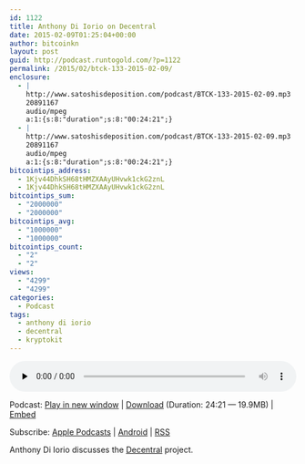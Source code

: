 ```yaml
---
id: 1122
title: Anthony Di Iorio on Decentral
date: 2015-02-09T01:25:04+00:00
author: bitcoinkn
layout: post
guid: http://podcast.runtogold.com/?p=1122
permalink: /2015/02/btck-133-2015-02-09/
enclosure:
  - |
    http://www.satoshisdeposition.com/podcast/BTCK-133-2015-02-09.mp3
    20891167
    audio/mpeg
    a:1:{s:8:"duration";s:8:"00:24:21";}
  - |
    http://www.satoshisdeposition.com/podcast/BTCK-133-2015-02-09.mp3
    20891167
    audio/mpeg
    a:1:{s:8:"duration";s:8:"00:24:21";}
bitcointips_address:
  - 1Kjv44DhkSH68tHMZXAAyUHvwk1ckG2znL
  - 1Kjv44DhkSH68tHMZXAAyUHvwk1ckG2znL
bitcointips_sum:
  - "2000000"
  - "2000000"
bitcointips_avg:
  - "1000000"
  - "1000000"
bitcointips_count:
  - "2"
  - "2"
views:
  - "4299"
  - "4299"
categories:
  - Podcast
tags:
  - anthony di iorio
  - decentral
  - kryptokit
---
```

<!--powerpress_player-->

<div class="powerpress_player" id="powerpress_player_5725">
  <audio class="wp-audio-shortcode" id="audio-1122-136" preload="none" style="width: 100%;" controls="controls"><source type="audio/mpeg" src="http://media.blubrry.com/bitcoinruntogold/p/www.satoshisdeposition.com/podcast/BTCK-133-2015-02-09.mp3?_=136" /><a href="http://media.blubrry.com/bitcoinruntogold/p/www.satoshisdeposition.com/podcast/BTCK-133-2015-02-09.mp3">http://media.blubrry.com/bitcoinruntogold/p/www.satoshisdeposition.com/podcast/BTCK-133-2015-02-09.mp3</a></audio>
</div>

<p class="powerpress_links powerpress_links_mp3">
  Podcast: <a href="http://media.blubrry.com/bitcoinruntogold/p/www.satoshisdeposition.com/podcast/BTCK-133-2015-02-09.mp3" class="powerpress_link_pinw" target="_blank" title="Play in new window" onclick="return powerpress_pinw('https://www.bitcoin.kn/?powerpress_pinw=1122-podcast');" rel="nofollow">Play in new window</a> | <a href="http://media.blubrry.com/bitcoinruntogold/s/www.satoshisdeposition.com/podcast/BTCK-133-2015-02-09.mp3" class="powerpress_link_d" title="Download" rel="nofollow" download="BTCK-133-2015-02-09.mp3">Download</a> (Duration: 24:21 &#8212; 19.9MB) | <a href="#" class="powerpress_link_e" title="Embed" onclick="return powerpress_show_embed('1122-podcast');" rel="nofollow">Embed</a>
</p>

<p class="powerpress_embed_box" id="powerpress_embed_1122-podcast" style="display: none;">
  <input id="powerpress_embed_1122-podcast_t" type="text" value="<iframe width=&quot;320&quot; height=&quot;30&quot; src=&quot;https://www.bitcoin.kn/?powerpress_embed=1122-podcast&amp;powerpress_player=mediaelement-audio&quot; frameborder=&quot;0&quot; scrolling=&quot;no&quot;></iframe>" onclick="javascript: this.select();" onfocus="javascript: this.select();" style="width: 70%;" readOnly />
</p>

<p class="powerpress_links powerpress_subscribe_links">
  Subscribe: <a href="https://itunes.apple.com/WebObjects/MZStore.woa/wa/viewPodcast?id=301670981&mt=2&ls=1#episodeGuid=http%3A%2F%2Fpodcast.runtogold.com%2F%3Fp%3D1122" class="powerpress_link_subscribe powerpress_link_subscribe_itunes" title="Subscribe on Apple Podcasts" rel="nofollow">Apple Podcasts</a> | <a href="https://subscribeonandroid.com/www.bitcoin.kn/feed/podcast/" class="powerpress_link_subscribe powerpress_link_subscribe_android" title="Subscribe on Android" rel="nofollow">Android</a> | <a href="https://www.bitcoin.kn/feed/podcast/" class="powerpress_link_subscribe powerpress_link_subscribe_rss" title="Subscribe via RSS" rel="nofollow">RSS</a>
</p>

Anthony Di Iorio discusses the <a title="decentral" href="http://www.decentral.ca" target="_blank">Decentral</a> project.